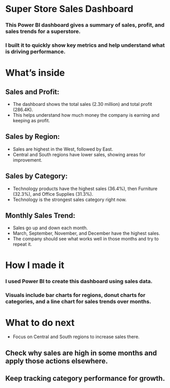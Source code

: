 # Super Store Sales Dashboard

### This Power BI dashboard gives a summary of sales, profit, and sales trends for a superstore.
### I built it to quickly show key metrics and help understand what is driving performance.

# What’s inside
## Sales and Profit:
- The dashboard shows the total sales (2.30 million) and total profit (286.4K).
- This helps understand how much money the company is earning and keeping as profit.

## Sales by Region:
- Sales are highest in the West, followed by East.
- Central and South regions have lower sales, showing areas for improvement.

## Sales by Category:
- Technology products have the highest sales (36.4%), then Furniture (32.3%), and Office Supplies (31.3%).
- Technology is the strongest sales category right now.

## Monthly Sales Trend:
- Sales go up and down each month.
- March, September, November, and December have the highest sales.
- The company should see what works well in those months and try to repeat it.

# How I made it
### I used Power BI to create this dashboard using sales data.
### Visuals include bar charts for regions, donut charts for categories, and a line chart for sales trends over months.

# What to do next
- Focus on Central and South regions to increase sales there.

## Check why sales are high in some months and apply those actions elsewhere.

## Keep tracking category performance for growth.

